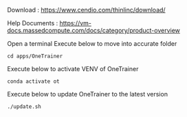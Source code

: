 Download : https://www.cendio.com/thinlinc/download/

Help Documents : https://vm-docs.massedcompute.com/docs/category/product-overview

Open a terminal 
Execute below to move into accurate folder

```cd apps/OneTrainer```

Execute below to activate VENV of OneTrainer

```conda activate ot```

Execute below to update OneTrainer to the latest version

```./update.sh```
